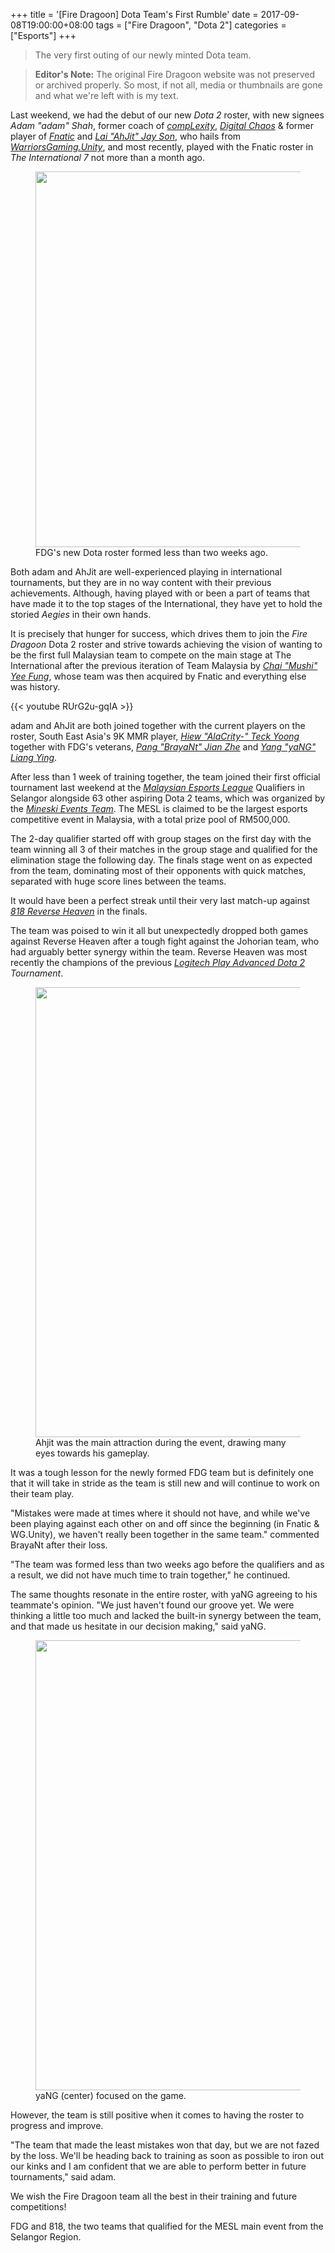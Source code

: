 +++
title = '[Fire Dragoon] Dota Team&#39;s First Rumble'
date = 2017-09-08T19:00:00+08:00
tags = ["Fire Dragoon", "Dota 2"]
categories = ["Esports"]
+++

> The very first outing of our newly minted Dota team.

> **Editor's Note:** The original Fire Dragoon website was not preserved or archived properly. So most, if not all, media or thumbnails are gone and what we're left with is my text.
	
Last weekend, we had the debut of our new *Dota 2* roster, with new signees *Adam "adam" Shah*, former coach of *[compLexity](https://www.facebook.com/ComplexityGaming/)*, *[Digital Chaos](https://www.facebook.com/digitalchaosgg/)* & former player of *[Fnatic](https://www.facebook.com/fnatic/)* and *[Lai "AhJit" Jay Son](https://www.facebook.com/AhJit-2004881129734926/)*, who hails from *[WarriorsGaming.Unity](https://www.facebook.com/WG.Unity/)*, and most recently, played with the Fnatic roster in *The International 7* not more than a month ago.

<figure>
	<img alt="" height="601" src="https://lh5.googleusercontent.com/FhhQJUNCvEVHOEXCjlvsHYKSfb_sjyHiXfH5r7q3H2_eZWyRx0wWIIBYFZBnI_BVTgyer3gR0UopAgBE3S_iRXEnIzHDY5bj5wSOjyZXluIEGx9gBHM1bX6mlYP_5bgTw4BKDcQa" width="602" />
	<figcaption>FDG's new Dota roster formed less than two weeks ago.</figcaption>
</figure>

Both adam and AhJit are well-experienced playing in international tournaments, but they are in no way content with their previous achievements. Although, having played with or been a part of teams that have made it to the top stages of the International, they have yet to hold the storied *Aegies* in their own hands.

It is precisely that hunger for success, which drives them to join the *Fire Dragoon* Dota 2 roster and strive towards achieving the vision of wanting to be the first full Malaysian team to compete on the main stage at The International after the previous iteration of Team Malaysia by *[Chai "Mushi" Yee Fung](https://www.facebook.com/mushichai/)*, whose team was then acquired by Fnatic and everything else was history.

{{< youtube RUrG2u-gqIA >}}

adam and AhJit are both joined together with the current players on the roster, South East Asia's 9K MMR player, *[Hiew "AlaCrity-" Teck Yoong](https://www.facebook.com/AlaCrityyyyyy/)* together with FDG's veterans, *[Pang "BrayaNt" Jian Zhe](https://www.facebook.com/BrayaNtPang/)* and *[Yang "yaNG" Liang Ying](https://www.facebook.com/yangliangying)*.

After less than 1 week of training together, the team joined their first official tournament last weekend at the *[Malaysian Esports League](http://www.mesl.my/)* Qualifiers in Selangor alongside 63 other aspiring Dota 2 teams, which was organized by the *[Mineski Events Team](https://www.facebook.com/MineskiEventsTeamMalaysia/)*. The MESL is claimed to be the largest esports competitive event in Malaysia, with a total prize pool of RM500,000.

The 2-day qualifier started off with group stages on the first day with the team winning all 3 of their matches in the group stage and qualified for the elimination stage the following day. The finals stage went on as expected from the team, dominating most of their opponents with quick matches, separated with huge score lines between the teams.

It would have been a perfect streak until their very last match-up against *[818 Reverse Heaven](https://www.facebook.com/ReverseHeaven/)* in the finals.

The team was poised to win it all but unexpectedly dropped both games against Reverse Heaven after a tough fight against the Johorian team, who had arguably better synergy within the team. Reverse Heaven was most recently the champions of the previous *[Logitech Play Advanced Dota 2](https://orange-esports.com/event/logitech-play-advanced-dota2-tournament-main-event/) Tournament*.

<figure>
<img alt="" height="720" src="https://lh4.googleusercontent.com/lHEMuZKMlShLZCxo_U_KkbvruWiuhmpvKGjOgm0ovEx9iW5JKaUTST_Dy6Gi6EMzqPHjR6UffnBIHqL7mDgtBBd09wbLnzdW62iXZXlcvQSMzrO_IR2X4-COBhLxNC5lFCdFpncP" width="1280"/>

<figcaption>Ahjit was the main attraction during the event, drawing many eyes towards his gameplay.</figcaption>
</figure>

It was a tough lesson for the newly formed FDG team but is definitely one that it will take in stride as the team is still new and will continue to work on their team play.

"Mistakes were made at times where it should not have, and while we've been playing against each other on and off since the beginning (in Fnatic & WG.Unity), we haven't really been together in the same team." commented BrayaNt after their loss.

"The team was formed less than two weeks ago before the qualifiers and as a result, we did not have much time to train together," he continued.

The same thoughts resonate in the entire roster, with yaNG agreeing to his teammate's opinion. "We just haven't found our groove yet. We were thinking a little too much and lacked the built-in synergy between the team, and that made us hesitate in our decision making," said yaNG.

<figure>
	<img alt="" height="720" src="https://lh4.googleusercontent.com/rf3AEgB8m7s3JJ4FKQCqpfO2PHXAIHtIq0ZtzE8IvxW5TQcHwRlL5VB0hvdToCD9bNiw12SUnSHBEtCnhFpJfe_k1Z87wM_w_YzJkdwgj-dxcPIrdTEnDKzLxSfyIc-LG-4ooCWm" width="1280" />
	<figcaption>yaNG (center) focused on the game.</figcaption>
</figure>

However, the team is still positive when it comes to having the roster to progress and improve.

"The team that made the least mistakes won that day, but we are not fazed by the loss. We'll be heading back to training as soon as possible to iron out our kinks and I am confident that we are able to perform better in future tournaments," said adam.

We wish the Fire Dragoon team all the best in their training and future competitions!

FDG and 818, the two teams that qualified for the MESL main event from the Selangor Region.